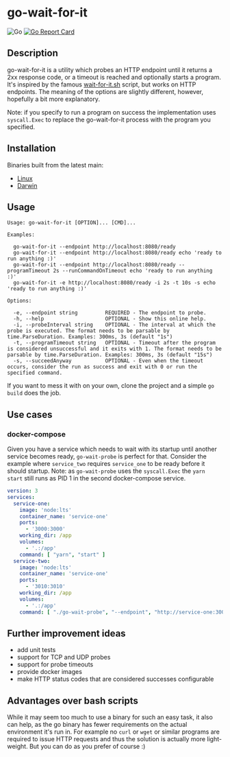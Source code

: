 # go-wait-for-it

![Go](https://github.com/mjeri/go-wait-for-it/workflows/Go/badge.svg)
[![Go Report Card](https://goreportcard.com/badge/mjeri/go-wait-for-it)](https://goreportcard.com/report/mjeri/go-wait-for-it)

## Description

go-wait-for-it is a utility which probes an HTTP endpoint until it returns a 2xx response code, or a timeout is reached and optionally starts a program.
It's inspired by the famous [wait-for-it.sh](https://github.com/vishnubob/wait-for-it) script, but works on HTTP endpoints.
The meaning of the options are slightly different, however, hopefully a bit more explanatory.

Note: if you specify to run a program on success the implementation uses `syscall.Exec` to replace the go-wait-for-it process with the program you specified. 

## Installation

Binaries built from the latest main:
 
- [Linux](https://github.com/mjeri/go-wait-for-it/blob/main/bin/amd64/linux/go-wait-for-it)
- [Darwin](https://github.com/mjeri/go-wait-for-it/blob/main/bin/amd64/darwin/go-wait-for-it)

## Usage

```
Usage: go-wait-for-it [OPTION]... [CMD]...

Examples:

  go-wait-for-it --endpoint http://localhost:8080/ready
  go-wait-for-it --endpoint http://localhost:8080/ready echo 'ready to run anything :)'
  go-wait-for-it --endpoint http://localhost:8080/ready --programTimeout 2s --runCommandOnTimeout echo 'ready to run anything :)'
  go-wait-for-it -e http://localhost:8080/ready -i 2s -t 10s -s echo 'ready to run anything :)'

Options:

  -e, --endpoint string         REQUIRED - The endpoint to probe.
  -h, --help                    OPTIONAL - Show this online help.
  -i, --probeInterval string    OPTIONAL - The interval at which the probe is executed. The format needs to be parsable by time.ParseDuration. Examples: 300ms, 3s (default "1s")
  -t, --programTimeout string   OPTIONAL - Timeout after the program is considered unsuccessful and it exits with 1. The format needs to be parsable by time.ParseDuration. Examples: 300ms, 3s (default "15s")
  -s, --succeedAnyway           OPTIONAL - Even when the timeout occurs, consider the run as success and exit with 0 or run the specified command.
```

If you want to mess it with on your own, clone the project and a simple `go build` does the job.

## Use cases

### docker-compose

Given you have a service which needs to wait with its startup until another service becomes ready, `go-wait-probe` is perfect for that.
Consider the example where `service_two` requires `service_one` to be ready before it should startup.
Note: as `go-wait-probe` uses the `syscall.Exec` the `yarn start` still runs as PID 1 in the second docker-compose service.

```yml
version: 3
services:
  service-one:
    image: 'node:lts'
    container_name: 'service-one'
    ports:
      - '3000:3000'
    working_dir: /app
    volumes:
      - '.:/app'
    command: [ "yarn", "start" ]
  service-two:
    image: 'node:lts'
    container_name: 'service-one'
    ports:
      - '3010:3010'
    working_dir: /app
    volumes:
      - '.:/app'
    command: [ "./go-wait-probe", "--endpoint", "http://service-one:3000/ready", "yarn", "start" ]
```

## Further improvement ideas

- add unit tests
- support for TCP and UDP probes
- support for probe timeouts
- provide docker images
- make HTTP status codes that are considered successes configurable


## Advantages over bash scripts

While it may seem too much to use a binary for such an easy task, it also can help, as the go binary has fewer requirements on the actual environment it's run in.
For example no `curl` or `wget` or similar programs are required to issue HTTP requests and thus the solution is actually more light-weight.
But you can do as you prefer of course :)
